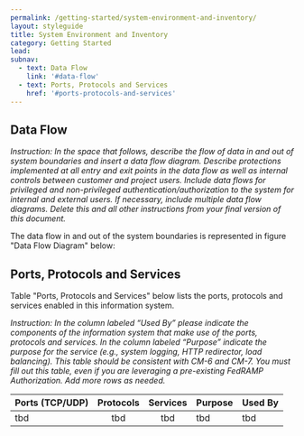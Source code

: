 ```yaml
---
permalink: /getting-started/system-environment-and-inventory/
layout: styleguide
title: System Environment and Inventory
category: Getting Started
lead:
subnav:
  - text: Data Flow
    link: '#data-flow'
  - text: Ports, Protocols and Services
    href: '#ports-protocols-and-services'
---
```


## Data Flow
<i>Instruction: In the space that follows, describe the flow of data in and out of system boundaries and insert a data flow diagram.  Describe protections implemented at all entry and exit points in the data flow as well as internal controls between customer and project users. Include data flows for privileged and non-privileged authentication/authorization to the system for internal and external users. If necessary, include multiple data flow diagrams.
Delete this and all other instructions from your final version of this document.</i>

The data flow in and out of the system boundaries is represented in figure "Data Flow Diagram" below:

## Ports, Protocols and Services
Table "Ports, Protocols and Services" below lists the ports, protocols and services enabled in this information system.

<i>Instruction: In the column labeled “Used By” please indicate the components of the information system that make use of the ports, protocols and services. In the column labeled “Purpose” indicate the purpose for the service (e.g., system logging, HTTP redirector, load balancing). This table should be consistent with CM-6 and CM-7. You must fill out this table, even if you are leveraging a pre-existing FedRAMP Authorization. Add more rows as needed.</i>

| Ports (TCP/UDP) | Protocols | Services | Purpose | Used By |
|:----------------|:---------:|:--------:|:--------|:--------|
| tbd | tbd | tbd | tbd | tbd |